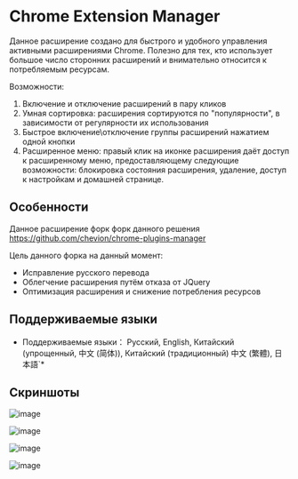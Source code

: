 # Chrome Extension Manager

Данное расширение создано для быстрого и удобного управления активными расширениями Chrome.
Полезно для тех, кто использует большое число сторонних расширений и внимательно относится к потребляемым ресурсам.

Возможности:
1) Включение и отключение расширений в пару кликов
2) Умная сортировка: расширения сортируются по "популярности", в зависимости от регулярности их использования
3) Быстрое включение\отключение группы расширений нажатием одной кнопки
4) Расширенное меню: правый клик на иконке расширения даёт доступ к расширенному меню, предоставляющему следующие возможности:
блокировка состояния расширения, удаление, доступ к настройкам и домашней странице.

## Особенности
Данное расширение форк форк данного решения https://github.com/chevion/chrome-plugins-manager

Цель данного форка на данный момент:
* Исправление русского перевода
* Облегчение расширения путём отказа от JQuery
* Оптимизация расширения и снижение потребления ресурсов

## Поддерживаемые языки

* Поддерживаемые языки： Русский, English, Китайский (упрощенный, 中文 (简体)), Китайский (традиционный) 中文 (繁體), 日本語`*


## Скриншоты

![image](assets/截图二.png)

![image](assets/截图一.png)

![image](assets/截图三.png)

![image](assets/大图块.png)
